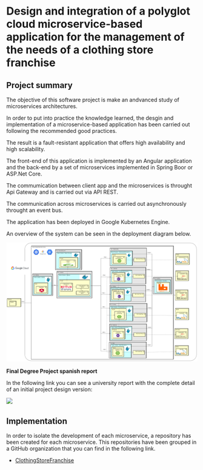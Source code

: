 # Design and integration of a polyglot cloud microservice-based application for the management of the needs of a clothing store franchise

**Project summary**
----------------

The objective of this software project is make an andvanced study of microservices architectures.

In order to put into practice the knowledge learned, the desgin and implementation of a microservice-based application has been carried out following the recommended good practices.

The result is a fault-resistant application that offers high availability and high scalability.

The front-end of this application is implemented by an Angular application and the back-end by a set of microservices implemented in Spring Boor or ASP.Net Core.

The commumication between client app and the microservices is throught Api Gateway and is carried out via API REST.

The communication across microservices is carried out asynchronously throught an event bus.

The application has been deployed in Google Kubernetes Engine.

An overview of the system can be seen in the deployment diagram below.

![deploy](https://github.com/JorgeAgui/ClothingStoreFranchise/blob/spanish/figures/deploy_kubernetes.png)

**Final Degree Project spanish report**

In the following link you can see a university report with the complete detail of an initial project design version:

[<img src="https://i.ytimg.com/vi/Hc79sDi3f0U/maxresdefault.jpg" width="50%">](https://www.youtube.com/watch?v=Hc79sDi3f0U "Now in Android: 55")

**Implementation**
----------------

In order to isolate the development of each microservice, a repository has been created for each microservice. This repositories have been grouped in a GitHub organization that you can find in the following link.

- [ClothingStoreFranchise](https://github.com/ClothingStoreFranchise)

